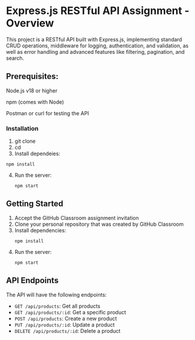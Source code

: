 # Express.js RESTful API Assignment - Overview

This project is a RESTful API built with Express.js, implementing standard CRUD operations, middleware for logging, authentication, and validation, as well as error handling and advanced features like filtering, pagination, and search.

## Prerequisites: 

Node.js v18 or higher

npm (comes with Node)

Postman or curl for testing the API

### Installation

1. git clone <your-repo-url>
2. cd <project folder>
3. Install dependeies:
```
npm install
```
4. Run the server:
   ```
   npm start
   ```

## Getting Started

1. Accept the GitHub Classroom assignment invitation
2. Clone your personal repository that was created by GitHub Classroom
3. Install dependencies:
   ```
   npm install
   ```
4. Run the server:
   ```
   npm start
   ```

## API Endpoints

The API will have the following endpoints:

- `GET /api/products`: Get all products
- `GET /api/products/:id`: Get a specific product
- `POST /api/products`: Create a new product
- `PUT /api/products/:id`: Update a product
- `DELETE /api/products/:id`: Delete a product

